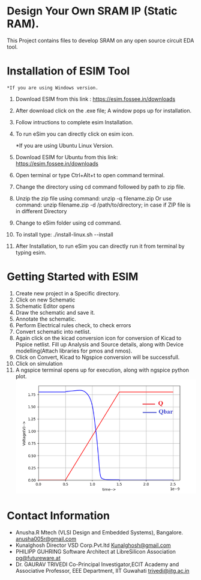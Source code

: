 
# Design Your Own SRAM IP (Static RAM).
This Project contains files to develop SRAM on any open source circuit EDA tool.
# Installation of ESIM Tool
    *If you are using Windows version.
1. Download ESIM from this link : https://esim.fossee.in/downloads
2. After download click on the .exe file;  A window pops up for installation.
3. Follow intructions to complete esim Installation.
4. To run eSim you can directly click on esim icon.

    *If you are using Ubuntu Linux Version.
1. Download ESIM for Ubuntu from this link: https://esim.fossee.in/downloads
2. Open terminal or type Ctrl+Alt+t to open command terminal.
3. Change the directory using cd command followed by path to zip file.
4. Unzip the zip file using command: unzip -q filename.zip 
   Or use command: unzip filename.zip -d /path/to/directory; in case if ZIP file is in different Directory
5. Change to eSim folder using cd command.
6. To install type: ./install-linux.sh --install
7. After Installation, to run eSim you can directly run it from terminal by typing esim.
 
#  Getting Started with ESIM
1. Create new project in a Specific directory.
2. Click on new Schematic
3. Schematic Editor opens
4. Draw the schematic and save it.
5. Annotate the schematic. 
6. Perform Electrical rules check, to check errors
7. Convert schematic into netlist. 
8. Again click on the kicad conversion icon for conversion of Kicad to Pspice netlist. Fill up Analysis and Source details, along with      Device modelling(Attach libraries for pmos and nmos). 
9. Click on Convert, Kicad to Ngspice conversion will be successfull.
10. Click on simulation
11. A ngspice terminal opens up for execution, along with ngspice python plot.
![](Waveforms/q-qbar.png)

# Contact Information
* Anusha.R Mtech (VLSI Design and Embedded Systems), Bangalore. anusha005r@gmail.com
* Kunalghosh Director VSD Corp.Pvt.ltd Kunalghosh@gmail.com
* PHILIPP GUHRING Software Architect at LibreSilicon Association pg@futureware.at
* Dr. GAURAV TRIVEDI Co-Principal Investigator,ECIT Academy and Associative Professor, EEE Department, IIT Guwahati trivedi@iitg.ac.in
